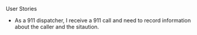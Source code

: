 User Stories
- As a 911 dispatcher, I receive a 911 call and need to record information about the caller and the sitaution.
